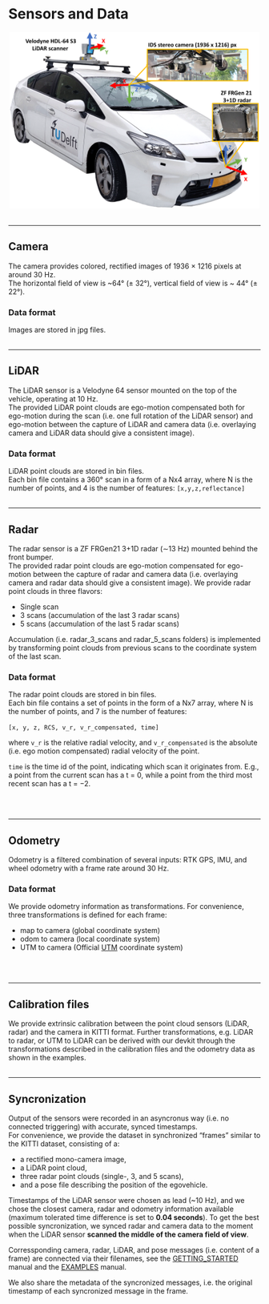 # Sensors and Data

<div align="center">
<img src="figures/Prius_sensor_setup_5.png" alt="Prius sensor setup" width="500"/>
</div>

<br>

---

## Camera
The camera provides colored, rectified images of 1936 × 1216 pixels at around 30 Hz.   
The horizontal field of view is ~64° (± 32°), vertical field of view is ~ 44° (± 22°). 

### Data format
Images are stored in jpg files.
<br>
<br>

---
## LiDAR
The LiDAR sensor is a Velodyne 64 sensor mounted on the top of the vehicle, operating at 10 Hz.  
The provided LiDAR point clouds are ego-motion compensated both for ego-motion during the scan (i.e. one full rotation of the LiDAR sensor) and ego-motion between the capture of LiDAR and camera data (i.e. overlaying camera and LiDAR data should give a consistent image).

### Data format
LiDAR point clouds are stored in bin files.  
Each bin file contains a 360° scan in a form of a Nx4 array, where N is the number of points, and 4 is the number of features:
`[x,y,z,reflectance]`
<br>
<br>

---
## Radar
The radar sensor is a ZF FRGen21 3+1D radar (∼13 Hz) mounted behind the front bumper.  
The provided radar point clouds are ego-motion compensated for ego-motion between the capture of radar and camera data (i.e. overlaying camera and radar data should give a consistent image).
We provide radar point clouds in three flavors:
- Single scan
- 3 scans (accumulation of the last 3 radar scans)
- 5 scans (accumulation of the last 5 radar scans)  

Accumulation (i.e. radar_3_scans and radar_5_scans folders) is implemented by transforming point clouds from previous scans to the coordinate system of the last scan.

### Data format
The radar point clouds are stored in bin files.  
Each bin file contains a set of points in the form of a Nx7 array, where N is the number of points, and 7 is the number of features:  

`[x, y, z, RCS, v_r, v_r_compensated, time]`

where `v_r` is the relative radial velocity, and `v_r_compensated` is the absolute (i.e. ego motion compensated) radial velocity of the point.

`time` is the time id of the point, indicating which scan it originates from. E.g., a point from the current scan has a t = 0,
while a point from the third most recent scan has a t = −2. 

<br>
<br>

---
## Odometry
Odometry is a filtered combination of several inputs: RTK GPS, IMU, and wheel odometry with a frame rate around 30 Hz. 

### Data format
We provide odometry information as transformations. For convenience, three transformations is defined for each frame:
- map to camera  (global coordinate system)
- odom to camera (local coordinate system)
- UTM to camera  (Official [UTM](https://en.wikipedia.org/wiki/Universal_Transverse_Mercator_coordinate_system) coordinate system)

<br>
<br>

---
## Calibration files
We provide extrinsic calibration between the point cloud sensors (LiDAR, radar) and the camera in KITTI format.
Further transformations, e.g. LiDAR to radar, or UTM to LiDAR can be derived with our devkit through the transformations described in the calibration files and the odometry data as shown in the examples.
<br>
<br>

---
## Syncronization
Output of the sensors were recorded in an asyncronus way (i.e. no connected triggering) with accurate, synced timestamps.  
For convenience, we provide the dataset in synchronized “frames” similar to the  KITTI dataset, consisting of a: 
- a rectified mono-camera image, 
- a LiDAR point cloud,
- three radar point clouds (single-, 3, and 5 scans), 
- and a pose file describing the position of the egovehicle. 
 
Timestamps of the LiDAR sensor were chosen as lead (~10 Hz), and we chose the closest camera, radar and odometry information available (maximum tolerated time difference is set to **0.04 seconds**).
To get the best possible syncronization, we synced radar and camera data to the moment when the LiDAR sensor **scanned the middle of the camera field of view**.

Corressponding  camera, radar, LiDAR, and pose messages (i.e. content of a frame) are connected via their filenames, see the [GETTING_STARTED](GETTING_STARTED.md) manual and the [EXAMPLES](EXAMPLES.md) manual.

We also share the metadata of the syncronized messages, i.e. the original timestamp of each syncronized message in the frame.



